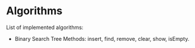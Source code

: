 # Algorithms

List of implemented algorithms:

* Binary Search Tree
Methods: insert, find, remove, clear, show, isEmpty.
